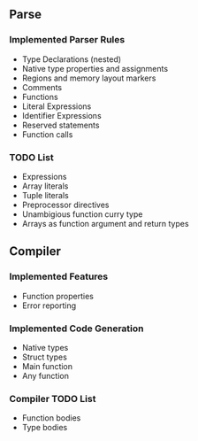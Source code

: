 ## Parse
### Implemented Parser Rules
* Type Declarations (nested)
* Native type properties and assignments
* Regions and memory layout markers
* Comments
* Functions
* Literal Expressions
* Identifier Expressions
* Reserved statements
* Function calls

### TODO List
* Expressions
* Array literals
* Tuple literals
* Preprocessor directives
* Unambigious function curry type
* Arrays as function argument and return types

## Compiler
### Implemented Features
* Function properties
* Error reporting

### Implemented Code Generation
* Native types
* Struct types
* Main function
* Any function

### Compiler TODO List
* Function bodies
* Type bodies

